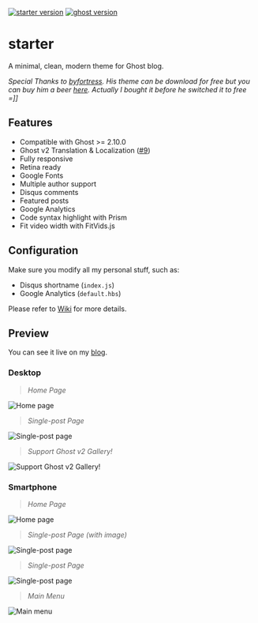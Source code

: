 [![starter version](https://img.shields.io/badge/release-v1.1.6-blue.svg)](https://github.com/quangtt/starter/releases)
[![ghost version](https://img.shields.io/badge/ghost-v2.10.0-brightgreen.svg)](https://github.com/TryGhost/Ghost/releases)

# starter
A minimal, clean, modern theme for Ghost blog.

*Special Thanks to [byfortress](http://byfortress.com/downloads/starter). His theme can be download for free but you can buy him a beer [here](https://creativemarket.com/lucas_delrio/1069273-Starter-Free-Ghost-Theme). Actually I bought it before he switched it to free =]]*

## Features

- Compatible with Ghost >= 2.10.0
- Ghost v2 Translation & Localization ([#9](https://github.com/quangtt/starter/issues/9))
- Fully responsive
- Retina ready
- Google Fonts
- Multiple author support
- Disqus comments
- Featured posts
- Google Analytics
- Code syntax highlight with Prism
- Fit video width with FitVids.js

## Configuration

Make sure you modify all my personal stuff, such as:

- Disqus shortname (`index.js`)
- Google Analytics (`default.hbs`)

Please refer to [Wiki](https://github.com/quangtt/starter/wiki) for more details.

## Preview
You can see it live on my [blog](https://quangteomedia.com).

### Desktop

> *Home Page*

![Home page](https://i.imgur.com/KuT5iRi.jpg)

> *Single-post Page*

![Single-post page](https://i.imgur.com/L54wLsU.jpg)

> *Support Ghost v2 Gallery!*

![Support Ghost v2 Gallery!](https://i.imgur.com/UZ11d7x.jpg)

### Smartphone

> *Home Page*

![Home page](https://i.imgur.com/c59axzp.jpg)

> *Single-post Page (with image)*

![Single-post page](https://i.imgur.com/s7bisSc.jpg)

> *Single-post Page*

![Single-post page](https://i.imgur.com/ckDcg16.jpg)

> *Main Menu*

![Main menu](https://i.imgur.com/ize1xBh.gif)
